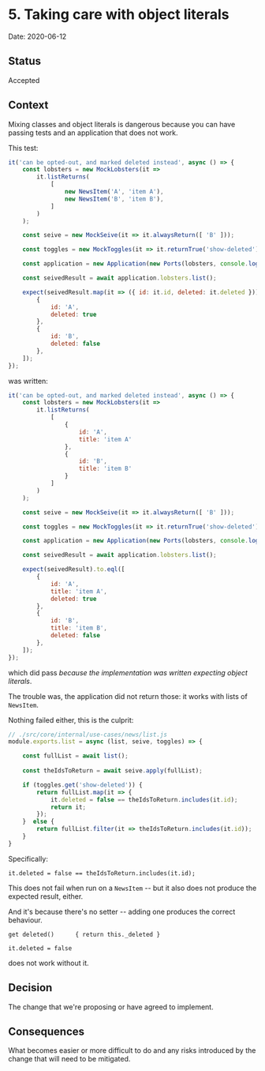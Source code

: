 # 5. Taking care with object literals

Date: 2020-06-12

## Status

Accepted

## Context

Mixing classes and object literals is dangerous because you can have passing tests and an application that does not work.

This test:

```js
it('can be opted-out, and marked deleted instead', async () => {
    const lobsters = new MockLobsters(it => 
        it.listReturns(
            [
                new NewsItem('A', 'item A'),
                new NewsItem('B', 'item B'),
            ]
        )
    );

    const seive = new MockSeive(it => it.alwaysReturn([ 'B' ]));

    const toggles = new MockToggles(it => it.returnTrue('show-deleted'));

    const application = new Application(new Ports(lobsters, console.log, seive), toggles);

    const seivedResult = await application.lobsters.list();

    expect(seivedResult.map(it => ({ id: it.id, deleted: it.deleted }))).to.eql([
        { 
            id: 'A',
            deleted: true
        },
        { 
            id: 'B',
            deleted: false
        },
    ]);
});
```

was written:

```js
it('can be opted-out, and marked deleted instead', async () => {
    const lobsters = new MockLobsters(it => 
        it.listReturns(
            [
                { 
                    id: 'A',
                    title: 'item A'
                },
                { 
                    id: 'B',
                    title: 'item B'
                }
            ]
        )
    );

    const seive = new MockSeive(it => it.alwaysReturn([ 'B' ]));

    const toggles = new MockToggles(it => it.returnTrue('show-deleted'));

    const application = new Application(new Ports(lobsters, console.log, seive), toggles);

    const seivedResult = await application.lobsters.list();

    expect(seivedResult).to.eql([
        { 
            id: 'A',
            title: 'item A',
            deleted: true
        },
        { 
            id: 'B',
            title: 'item B',
            deleted: false
        },
    ]);
});
```

which did pass *because the implementation was written expecting object literals*.

The trouble was, the application did not return those: it works with lists of `NewsItem`.

Nothing failed either, this is the culprit:

```js
// ./src/core/internal/use-cases/news/list.js
module.exports.list = async (list, seive, toggles) => {

    const fullList = await list();
    
    const theIdsToReturn = await seive.apply(fullList);

    if (toggles.get('show-deleted')) {
        return fullList.map(it => {
            it.deleted = false == theIdsToReturn.includes(it.id);
            return it;
        });
    }  else {
        return fullList.filter(it => theIdsToReturn.includes(it.id));
    }
}
```

Specifically:

```
it.deleted = false == theIdsToReturn.includes(it.id);
```

This does not fail when run on a `NewsItem` -- but it also does not produce the expected result, either.

And it's because there's no setter -- adding one produces the correct behaviour.

```
get deleted()      { return this._deleted }
```

```
it.deleted = false
```

does not work without it.

## Decision

The change that we're proposing or have agreed to implement.

## Consequences

What becomes easier or more difficult to do and any risks introduced by the change that will need to be mitigated.
